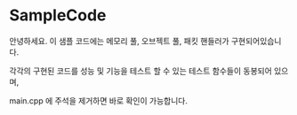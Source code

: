 # SampleCode

안녕하세요.
이 샘플 코드에는 메모리 풀, 오브젝트 풀, 패킷 핸들러가 구현되어있습니다.

각각의 구현된 코드를 성능 및 기능을 테스트 할 수 있는 테스트 함수들이 동봉되어 있으며,

main.cpp 에 주석을 제거하면 바로 확인이 가능합니다.


